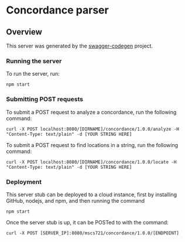 # Concordance parser

## Overview
This server was generated by the [swagger-codegen](https://github.com/swagger-api/swagger-codegen) project. 

### Running the server
To run the server, run:

```
npm start
```

### Submitting POST requests
To submit a POST request to analyze a concordance, run the following command:

```
curl -X POST localhost:8080/[DIRNAME]/concordance/1.0.0/analyze -H "Content-Type: text/plain" -d [YOUR STRING HERE]
```

To submit a POST request to find locations in a string, run the following command:

```
curl -X POST localhost:8080/[DIRNAME]/concordance/1.0.0/locate -H "Content-Type: text/plain" -d [YOUR STRING HERE]
```

### Deployment
This server stub can be deployed to a cloud instance, first by installing GitHub, nodejs, and npm, and then running the command

```
npm start
```

Once the server stub is up, it can be POSTed to with the command:

```
curl -X POST [SERVER_IP]:8080/mscs721/concordance/1.0.0/[ENDPOINT]
```